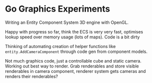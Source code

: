 # Go Graphics Experiments

Writing an Entity Component System 3D engine with OpenGL.

Happy with progress so far, think the ECS is very very fast, optimises lookup speed over memory usage (lots of maps). Code is a bit dirty

Thinking of automating creation of helper functions like `entity.AddCameraComponent` through code gen from component models.

Not much graphics code, just a controllable cube and static camera. Working out best way to render. Grab renderables and store visible renderables in camera component, renderer system gets cameras and renders their renderables?
 
